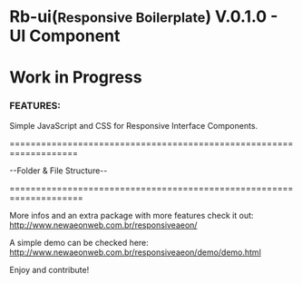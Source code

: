 <h1>Rb-ui(<small>Responsive Boilerplate</small>) V.0.1.0 - UI Component</h1>

<strong>Work in Progress</strong>
===================================================================
<h3>FEATURES:</h3>

Simple JavaScript and CSS for Responsive Interface Components.




===================================================================

--Folder & File Structure--



====================================================================

More infos and an extra package with more features check it out: http://www.newaeonweb.com.br/responsiveaeon/

A simple demo can be checked here: http://www.newaeonweb.com.br/responsiveaeon/demo/demo.html

Enjoy and contribute!



